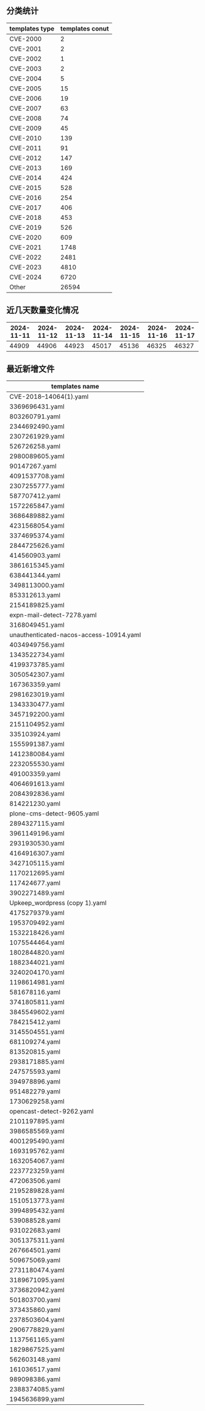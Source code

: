 ## 分类统计
| templates type | templates conut | 
| --- | --- |
| CVE-2000 | 2 |
| CVE-2001 | 2 |
| CVE-2002 | 1 |
| CVE-2003 | 2 |
| CVE-2004 | 5 |
| CVE-2005 | 15 |
| CVE-2006 | 19 |
| CVE-2007 | 63 |
| CVE-2008 | 74 |
| CVE-2009 | 45 |
| CVE-2010 | 139 |
| CVE-2011 | 91 |
| CVE-2012 | 147 |
| CVE-2013 | 169 |
| CVE-2014 | 424 |
| CVE-2015 | 528 |
| CVE-2016 | 254 |
| CVE-2017 | 406 |
| CVE-2018 | 453 |
| CVE-2019 | 526 |
| CVE-2020 | 609 |
| CVE-2021 | 1748 |
| CVE-2022 | 2481 |
| CVE-2023 | 4810 |
| CVE-2024 | 6720 |
| Other | 26594 |
## 近几天数量变化情况
|2024-11-11 | 2024-11-12 | 2024-11-13 | 2024-11-14 | 2024-11-15 | 2024-11-16 | 2024-11-17|
|--- | ------ | ------ | ------ | ------ | ------ | ---|
|44909 | 44906 | 44923 | 45017 | 45136 | 46325 | 46327|
## 最近新增文件
| templates name | 
| --- |
| CVE-2018–14064(1).yaml |
| 3369696431.yaml |
| 803260791.yaml |
| 2344692490.yaml |
| 2307261929.yaml |
| 526726258.yaml |
| 2980089605.yaml |
| 90147267.yaml |
| 4091537708.yaml |
| 2307255777.yaml |
| 587707412.yaml |
| 1572265847.yaml |
| 3686489882.yaml |
| 4231568054.yaml |
| 3374695374.yaml |
| 2844725626.yaml |
| 414560903.yaml |
| 3861615345.yaml |
| 638441344.yaml |
| 3498113000.yaml |
| 853312613.yaml |
| 2154189825.yaml |
| expn-mail-detect-7278.yaml |
| 3168049451.yaml |
| unauthenticated-nacos-access-10914.yaml |
| 4034949756.yaml |
| 1343522734.yaml |
| 4199373785.yaml |
| 3050542307.yaml |
| 167363359.yaml |
| 2981623019.yaml |
| 1343330477.yaml |
| 3457192200.yaml |
| 2151104952.yaml |
| 335103924.yaml |
| 1555991387.yaml |
| 1412380084.yaml |
| 2232055530.yaml |
| 491003359.yaml |
| 4064691613.yaml |
| 2084392836.yaml |
| 814221230.yaml |
| plone-cms-detect-9605.yaml |
| 2894327115.yaml |
| 3961149196.yaml |
| 2931930530.yaml |
| 4164916307.yaml |
| 3427105115.yaml |
| 1170212695.yaml |
| 117424677.yaml |
| 3902271489.yaml |
| Upkeep_wordpress (copy 1).yaml |
| 4175279379.yaml |
| 1953709492.yaml |
| 1532218426.yaml |
| 1075544464.yaml |
| 1802844820.yaml |
| 1882344021.yaml |
| 3240204170.yaml |
| 1198614981.yaml |
| 581678116.yaml |
| 3741805811.yaml |
| 3845549602.yaml |
| 784215412.yaml |
| 3145504551.yaml |
| 681109274.yaml |
| 813520815.yaml |
| 2938171885.yaml |
| 247575593.yaml |
| 394978896.yaml |
| 951482279.yaml |
| 1730629258.yaml |
| opencast-detect-9262.yaml |
| 2101197895.yaml |
| 3986585569.yaml |
| 4001295490.yaml |
| 1693195762.yaml |
| 1632054067.yaml |
| 2237723259.yaml |
| 472063506.yaml |
| 2195289828.yaml |
| 1510513773.yaml |
| 3994895432.yaml |
| 539088528.yaml |
| 931022683.yaml |
| 3051375311.yaml |
| 267664501.yaml |
| 509675069.yaml |
| 2731180474.yaml |
| 3189671095.yaml |
| 3736820942.yaml |
| 501803700.yaml |
| 373435860.yaml |
| 2378503604.yaml |
| 2906778829.yaml |
| 1137561165.yaml |
| 1829867525.yaml |
| 562603148.yaml |
| 161036517.yaml |
| 989098386.yaml |
| 2388374085.yaml |
| 1945636899.yaml |
